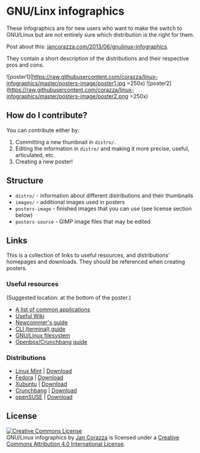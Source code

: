 # GNU/Linx infographics

These infographics are for new users who want to make the switch to GNU/Linux but are not entirely sure which distribution is the right for them.

Post about this: [jancorazza.com/2013/06/gnulinux-infographics](http://jancorazza.com/2013/06/gnulinux-infographics).

They contain a short description of the distributions and their respective pros and cons.

![poster1](https://raw.githubusercontent.com/corazza/linux-infographics/master/posters-image/poster1.jpg =250x)
![poster2](https://raw.githubusercontent.com/corazza/linux-infographics/master/posters-image/poster2.png =250x)

## How do I contribute?

You can contribute either by:

1. Committing a new thumbnail in `distro/`.
2. Editing the information in `distro/` and making it more precise, useful, articulated, etc.
3. Creating a new poster!

## Structure

 - `distro/` - information about different distributions and their thumbnails
 - `images/` - additional images used in posters
 - `posters-image` - finished images that you can use (see license section below)
 - `posters-source` - GIMP image files that may be edited

## Links

This is a collection of links to useful resources, and distributions' homepages and downloads. They should be referenced when creating posters.

### Useful resources

(Suggested location: at the bottom of the poster.)

 - [A list of common applications](http://tinyurl.com/common-apps)
 - [Useful Wiki](http://tinyurl.com/archlinux-wiki)
 - [Newcommer's guide](http://tinyurl.com/newcomer-guide)
 - [CLI (terminal) guide](http://tinyurl.com/console-guide)
 - [GNU/Linux filesystem](http://tinyurl.com/filesystem-guide)
 - [Openbox/Crunchbang guide](http://tinyurl.com/openbox-guide)

### Distributions

 - [Linux Mint](http://linuxmint.com) | [Download](http://torrents.linuxmint.com/torrents/linuxmint-15-cinnamon-dvd-64bit.iso.torrent)
 - [Fedora](http://fedoraproject.org) | [Download](http://download.fedoraproject.org/pub/fedora/linux/releases/18/Fedora/x86_64/iso/Fedora-18-x86_64-DVD.iso)
 - [Xubuntu](http://xubuntu.org) | [Download](http://torrent.ubuntu.com/xubuntu/releases/raring/release/desktop/xubuntu-13.04-desktop-amd64.iso.torrent)
 - [Crunchbang](http://crunchbang.org) | [Download](http://crunchbang.org/torrents/crunchbang-11-20130506-amd64.iso.torrent)
 - [openSUSE](http://opensuse.org) | [Download](http://ftp.halifax.rwth-aachen.de/opensuse/distribution/12.3/iso/openSUSE-12.3-DVD-x86_64.iso.torrent)

## License

<a rel="license" href="http://creativecommons.org/licenses/by/4.0/"><img alt="Creative Commons License" style="border-width:0" src="http://i.creativecommons.org/l/by/4.0/88x31.png" /></a><br /><span xmlns:dct="http://purl.org/dc/terms/" property="dct:title">GNU/Linux infographics</span> by <a xmlns:cc="http://creativecommons.org/ns#" href="http://jancorazza.com" property="cc:attributionName" rel="cc:attributionURL">Jan Corazza</a> is licensed under a <a rel="license" href="http://creativecommons.org/licenses/by/4.0/">Creative Commons Attribution 4.0 International License</a>.
